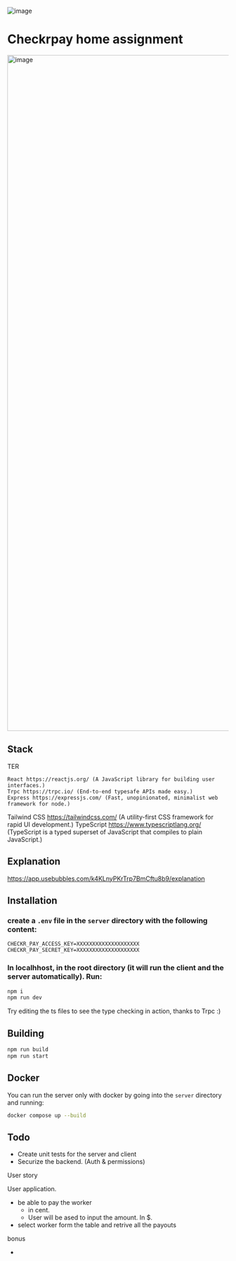 
![image](https://github.com/user-attachments/assets/cc3cc768-9ee4-4c9b-b108-4c0979acbee8)

# Checkrpay home assignment

<img width="1536" alt="image" src="https://github.com/alan345/CheckrPay/assets/15246526/ba83d304-fdc9-4a23-baeb-ecc09fe673d1">

## Stack

TER

```
React https://reactjs.org/ (A JavaScript library for building user interfaces.)
Trpc https://trpc.io/ (End-to-end typesafe APIs made easy.)
Express https://expressjs.com/ (Fast, unopinionated, minimalist web framework for node.)
```

Tailwind CSS https://tailwindcss.com/ (A utility-first CSS framework for rapid UI development.)
TypeScript https://www.typescriptlang.org/ (TypeScript is a typed superset of JavaScript that compiles to plain JavaScript.)

## Explanation

https://app.usebubbles.com/k4KLnyPKrTrp7BmCftu8b9/explanation

## Installation

### create a `.env` file in the `server` directory with the following content:

```
CHECKR_PAY_ACCESS_KEY=XXXXXXXXXXXXXXXXXXXX
CHECKR_PAY_SECRET_KEY=XXXXXXXXXXXXXXXXXXXX
```

### In localhhost, in the root directory (it will run the client and the server automatically). Run:

```bash
npm i
npm run dev
```

Try editing the ts files to see the type checking in action, thanks to Trpc :)

## Building

```bash
npm run build
npm run start
```

## Docker

You can run the server only with docker by going into the `server` directory and running:

```bash
docker compose up --build
```

## Todo

- Create unit tests for the server and client
- Securize the backend. (Auth & permissions)

User story

User application.

- be able to pay the worker
  - in cent.
  - User will be ased to input the amount. In $.
- select worker form the table and retrive all the payouts

bonus

-
